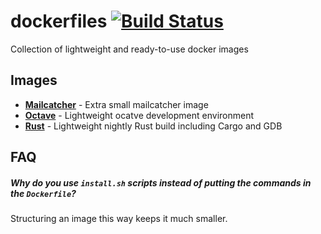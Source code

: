 dockerfiles [![Build Status](https://travis-ci.org/schickling/dockerfiles.svg)](https://travis-ci.org/schickling/dockerfiles)
===========

Collection of lightweight and ready-to-use docker images

## Images

* **[Mailcatcher](https://github.com/schickling/dockerfiles/tree/master/mailcatcher)** - Extra small mailcatcher image
* **[Octave](https://github.com/schickling/dockerfiles/tree/master/octave)** - Lightweight ocatve development environment
* **[Rust](https://github.com/schickling/dockerfiles/tree/master/rust)** - Lightweight nightly Rust build including Cargo and GDB

## FAQ

##### Why do you use `install.sh` scripts instead of putting the commands in the `Dockerfile`?

Structuring an image this way keeps it much smaller.
